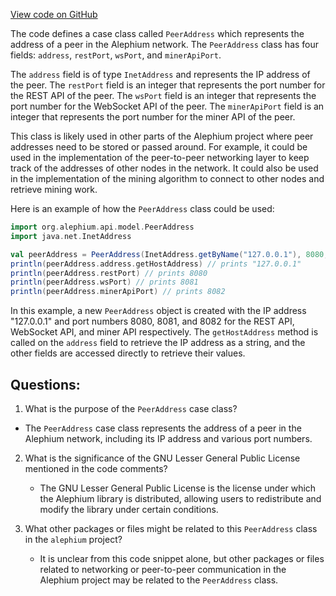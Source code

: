 [View code on GitHub](https://github.com/alephium/alephium/blob/master/api/src/main/scala/org/alephium/api/model/PeerAddress.scala)

The code defines a case class called `PeerAddress` which represents the address of a peer in the Alephium network. The `PeerAddress` class has four fields: `address`, `restPort`, `wsPort`, and `minerApiPort`. 

The `address` field is of type `InetAddress` and represents the IP address of the peer. The `restPort` field is an integer that represents the port number for the REST API of the peer. The `wsPort` field is an integer that represents the port number for the WebSocket API of the peer. The `minerApiPort` field is an integer that represents the port number for the miner API of the peer.

This class is likely used in other parts of the Alephium project where peer addresses need to be stored or passed around. For example, it could be used in the implementation of the peer-to-peer networking layer to keep track of the addresses of other nodes in the network. It could also be used in the implementation of the mining algorithm to connect to other nodes and retrieve mining work.

Here is an example of how the `PeerAddress` class could be used:

```scala
import org.alephium.api.model.PeerAddress
import java.net.InetAddress

val peerAddress = PeerAddress(InetAddress.getByName("127.0.0.1"), 8080, 8081, 8082)
println(peerAddress.address.getHostAddress) // prints "127.0.0.1"
println(peerAddress.restPort) // prints 8080
println(peerAddress.wsPort) // prints 8081
println(peerAddress.minerApiPort) // prints 8082
```

In this example, a new `PeerAddress` object is created with the IP address "127.0.0.1" and port numbers 8080, 8081, and 8082 for the REST API, WebSocket API, and miner API respectively. The `getHostAddress` method is called on the `address` field to retrieve the IP address as a string, and the other fields are accessed directly to retrieve their values.
## Questions: 
 1. What is the purpose of the `PeerAddress` case class?
   - The `PeerAddress` case class represents the address of a peer in the Alephium network, including its IP address and various port numbers.

2. What is the significance of the GNU Lesser General Public License mentioned in the code comments?
   - The GNU Lesser General Public License is the license under which the Alephium library is distributed, allowing users to redistribute and modify the library under certain conditions.

3. What other packages or files might be related to this `PeerAddress` class in the `alephium` project?
   - It is unclear from this code snippet alone, but other packages or files related to networking or peer-to-peer communication in the Alephium project may be related to the `PeerAddress` class.